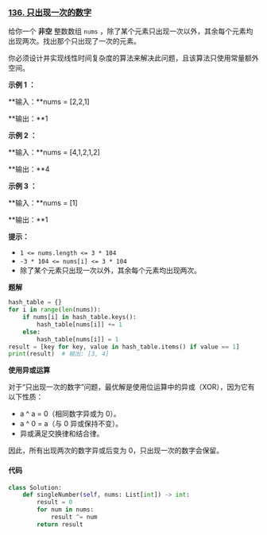 ### [136. 只出现一次的数字](https://leetcode.cn/problems/single-number/)

给你一个 **非空** 整数数组 `nums` ，除了某个元素只出现一次以外，其余每个元素均出现两次。找出那个只出现了一次的元素。

你必须设计并实现线性时间复杂度的算法来解决此问题，且该算法只使用常量额外空间。

 

**示例 1 ：**

**输入：**nums = [2,2,1]

**输出：**1

**示例 2 ：**

**输入：**nums = [4,1,2,1,2]

**输出：**4

**示例 3 ：**

**输入：**nums = [1]

**输出：**1

 

**提示：**

- `1 <= nums.length <= 3 * 104`
- `-3 * 104 <= nums[i] <= 3 * 104`
- 除了某个元素只出现一次以外，其余每个元素均出现两次。



**题解**

```python
hash_table = {}
for i in range(len(nums)):
    if nums[i] in hash_table.keys():
        hash_table[nums[i]] += 1
    else:
        hash_table[nums[i]] = 1
result = [key for key, value in hash_table.items() if value == 1]
print(result)  # 输出: [3, 4]
```

**使用异或运算**

对于“只出现一次的数字”问题，最优解是使用位运算中的异或（XOR），因为它有以下性质：

- a ^ a = 0（相同数字异或为 0）。
- a ^ 0 = a（与 0 异或保持不变）。
- 异或满足交换律和结合律。

因此，所有出现两次的数字异或后变为 0，只出现一次的数字会保留。

#### 代码

```python
class Solution:
    def singleNumber(self, nums: List[int]) -> int:
        result = 0
        for num in nums:
            result ^= num
        return result
```

